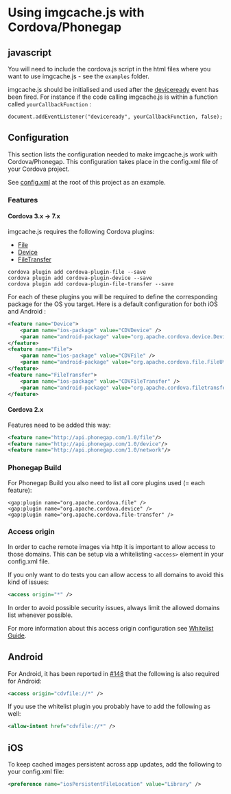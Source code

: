 # Using imgcache.js with Cordova/Phonegap

## javascript

You will need to include the cordova.js script in the html files where you want to use imgcache.js - see the `examples` folder.

imgcache.js should be initialised and used after the [deviceready](http://cordova.apache.org/docs/en/edge/cordova_events_events.md.html#deviceready) event has been fired.
For instance if the code calling imgcache.js is within a function called `yourCallbackFunction` :

```
document.addEventListener("deviceready", yourCallbackFunction, false);
```

## Configuration

This section lists the configuration needed to make imgcache.js work with Cordova/Phonegap. This configuration takes place in the config.xml file of your Cordova project.

See [config.xml](config.xml) at the root of this project as an example.

### Features

#### Cordova 3.x -> 7.x

imgcache.js requires the following Cordova plugins:
* [File](http://cordova.apache.org/docs/en/latest/reference/cordova-plugin-file/index.html)
* [Device](http://cordova.apache.org/docs/en/latest/reference/cordova-plugin-device/index.html)
* [FileTransfer](http://cordova.apache.org/docs/en/latest/reference/cordova-plugin-file-transfer/index.html)

```
cordova plugin add cordova-plugin-file --save
cordova plugin add cordova-plugin-device --save
cordova plugin add cordova-plugin-file-transfer --save
```

For each of these plugins you will be required to define the corresponding package for the OS you target. Here is a default configuration for both iOS and Android :

```xml
<feature name="Device">
	<param name="ios-package" value="CDVDevice" />
	<param name="android-package" value="org.apache.cordova.device.Device" />
</feature>
<feature name="File">
	<param name="ios-package" value="CDVFile" />
	<param name="android-package" value="org.apache.cordova.file.FileUtils" />
</feature>
<feature name="FileTransfer">
	<param name="ios-package" value="CDVFileTransfer" />
	<param name="android-package" value="org.apache.cordova.filetransfer.FileTransfer" />
</feature>
```

#### Cordova 2.x

Features need to be added this way:

```xml
<feature name="http://api.phonegap.com/1.0/file"/>
<feature name="http://api.phonegap.com/1.0/device"/>
<feature name="http://api.phonegap.com/1.0/network"/>
```

### Phonegap Build

For Phonegap Build you also need to list all core plugins used (= each feature):

```
<gap:plugin name="org.apache.cordova.file" />
<gap:plugin name="org.apache.cordova.device" />
<gap:plugin name="org.apache.cordova.file-transfer" />
```

### Access origin

In order to cache remote images via http it is important to allow access to those domains. This can be setup via a whitelisting `<access>` element in your config.xml file.

If you only want to do tests you can allow access to all domains to avoid this kind of issues:

```xml
<access origin="*" />
```

In order to avoid possible security issues, always limit the allowed domains list whenever possible.

For more information about this access origin configuration see [Whitelist Guide](http://docs.phonegap.com/en/edge/guide_appdev_whitelist_index.md.html#Whitelist%20Guide).

## Android

For Android, it has been reported in [#148](https://github.com/chrisben/imgcache.js/issues/148) that the following is also required for Android:

```xml
<access origin="cdvfile://*" />
```

If you use the whitelist plugin you probably have to add the following as well:

```xml
<allow-intent href="cdvfile://*" />
```

## iOS

To keep cached images persistent across app updates, add the following to your
config.xml file:

```xml
<preference name="iosPersistentFileLocation" value="Library" />
```

